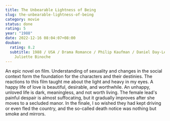 ```yaml
---
title: The Unbearable Lightness of Being
slug: the-unbearable-lightness-of-being
category: movie
status: done
rating: 5
year: "1988"
date: 2022-12-16 08:04:07+08:00
douban:
  rating: 8.2
  subtitle: 1988 / USA / Drama Romance / Philip Kaufman / Daniel Day-Lewis
    Juliette Binoche
---
```


An epic novel on film. Understanding of sexuality and changes in the social context form the foundation for the characters and their destinies. The reactions to this film taught me about the light and heavy in my eyes. A happy life of love is beautiful, desirable, and worthwhile. An unhappy, unloved life is dark, meaningless, and not worth living. The female lead's painful despair is almost suffocating, but it gradually improves after she moves to a secluded manor. In the finale, I so wished they had kept driving or even fled the country, and the so-called death notice was nothing but smoke and mirrors.

